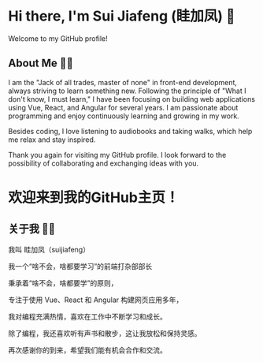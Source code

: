 # Hi there, I'm Sui Jiafeng (眭加凤) 👋

Welcome to my GitHub profile!

## About Me 🧑‍💻

I am the "Jack of all trades, master of none" in front-end development, always striving to learn something new. Following the principle of "What I don't know, I must learn," I have been focusing on building web applications using Vue, React, and Angular for several years. I am passionate about programming and enjoy continuously learning and growing in my work.

Besides coding, I love listening to audiobooks and taking walks, which help me relax and stay inspired.

Thank you again for visiting my GitHub profile. I look forward to the possibility of collaborating and exchanging ideas with you.


# 欢迎来到我的GitHub主页！

## 关于我 🧑‍💻
我叫 眭加凤（suijiafeng）

我一个“啥不会，啥都要学习”的前端打杂部部长

秉承着“啥不会，啥都要学”的原则，

专注于使用 Vue、React 和 Angular 构建网页应用多年，

我对编程充满热情，喜欢在工作中不断学习和成长。

除了编程，我还喜欢听有声书和散步，这让我放松和保持灵感。

再次感谢你的到来，希望我们能有机会合作和交流。


